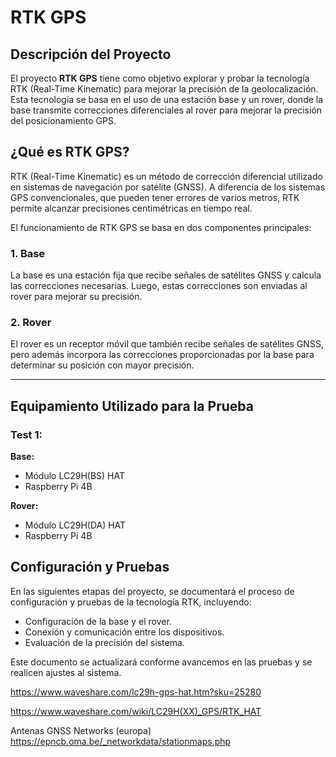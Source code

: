 # RTK GPS

## Descripción del Proyecto

El proyecto **RTK GPS** tiene como objetivo explorar y probar la tecnología RTK (Real-Time Kinematic) para mejorar la precisión de la geolocalización. Esta tecnología se basa en el uso de una estación base y un rover, donde la base transmite correcciones diferenciales al rover para mejorar la precisión del posicionamiento GPS.

## ¿Qué es RTK GPS?

RTK (Real-Time Kinematic) es un método de corrección diferencial utilizado en sistemas de navegación por satélite (GNSS). A diferencia de los sistemas GPS convencionales, que pueden tener errores de varios metros, RTK permite alcanzar precisiones centimétricas en tiempo real.

El funcionamiento de RTK GPS se basa en dos componentes principales:

### 1. Base
La base es una estación fija que recibe señales de satélites GNSS y calcula las correcciones necesarias. Luego, estas correcciones son enviadas al rover para mejorar su precisión.

### 2. Rover
El rover es un receptor móvil que también recibe señales de satélites GNSS, pero además incorpora las correcciones proporcionadas por la base para determinar su posición con mayor precisión.

---

## Equipamiento Utilizado para la Prueba

### Test 1:

**Base:**
- Módulo LC29H(BS) HAT
- Raspberry Pi 4B

**Rover:**
- Módulo LC29H(DA) HAT
- Raspberry Pi 4B


## Configuración y Pruebas

En las siguientes etapas del proyecto, se documentará el proceso de configuración y pruebas de la tecnología RTK, incluyendo:
- Configuración de la base y el rover.
- Conexión y comunicación entre los dispositivos.
- Evaluación de la precisión del sistema.

Este documento se actualizará conforme avancemos en las pruebas y se realicen ajustes al sistema.





https://www.waveshare.com/lc29h-gps-hat.htm?sku=25280

https://www.waveshare.com/wiki/LC29H(XX)_GPS/RTK_HAT


Antenas GNSS Networks (europa)
https://epncb.oma.be/_networkdata/stationmaps.php